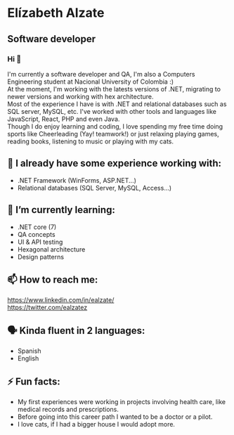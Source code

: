 # Elízabeth Alzate 
## Software developer
### Hi  👋
 
I'm currently a software developer and QA, I'm also a Computers Engineering student at Nacional University of Colombia :) <br/>
At the moment, I'm working with the latests versions of .NET, migrating to newer versions and working with hex architecture. <br/>
Most of the experience I have is with .NET and relational databases such as SQL server, MySQL, etc. I've worked with other tools and languages like JavaScript, React, PHP and even Java. <br/>
Though I do enjoy learning and coding, I love spending my free time doing sports like Cheerleading (Yay! teamwork!) or just relaxing playing games, reading books, listening to music or playing with my cats.


## 🌳 I already have some experience working with:
* .NET Framework (WinForms, ASP.NET...)
* Relational databases (SQL Server, MySQL, Access...)

## 🌱 I’m currently learning:
* .NET core (7)
* QA concepts
* UI & API testing
* Hexagonal architecture
* Design patterns

## 📫 How to reach me:
https://www.linkedin.com/in/ealzate/  <br/>
https://twitter.com/ealzatez <br/>

## 🗣️ Kinda fluent in 2 languages: 
* Spanish 
* English
 
## ⚡ Fun facts:
* My first experiences were working in projects involving health care, like medical records and prescriptions. 
* Before going into this career path I wanted to be a doctor or a pilot. 
* I love cats, if I had a bigger house I would adopt more.

<!--
**Elizalzate/ElizAlzate** is a ✨ _special_ ✨ repository because its `README.md` (this file) appears on your GitHub profile.

Here are some ideas to get you started:

- 🔭 I’m currently working on ...
- 🌱 I’m currently learning ...
- 👯 I’m looking to collaborate on ...
- 🤔 I’m looking for help with ... :)
- 💬 Ask me about ... 
- 📫 How to reach me: ... 
- 😄 Pronouns: ...  
- ⚡ Fun fact: ...
p
-->
